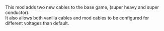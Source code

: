 ﻿This mod adds two new cables to the base game, (super heavy and super conductor).  
It also allows both vanilla cables and mod cables to be configured for different voltages than default.